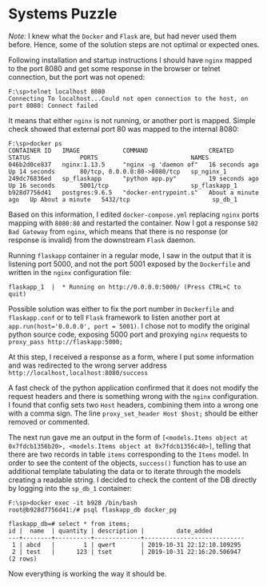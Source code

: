 # Systems Puzzle

*Note:* I knew what the `Docker` and `Flask` are, but had never used them before. Hence, some of the solution steps are not optimal or expected ones.

Following installation and startup instructions I should have `nginx` mapped to the port 8080 and get some response
in the browser or telnet connection, but the port was not opened:

	F:\sp>telnet localhost 8080
	Connecting To localhost...Could not open connection to the host, on port 8080: Connect failed

It means that either `nginx` is not running, or another port is mapped. Simple check showed that external port 80 was mapped to the internal 8080:

	F:\sp>docker ps
	CONTAINER ID   IMAGE            COMMAND                 CREATED              STATUS              PORTS                          NAMES
	046b2d0ce837   nginx:1.13.5     "nginx -g 'daemon of"   16 seconds ago       Up 14 seconds       80/tcp, 0.0.0.0:80->8080/tcp   sp_nginx_1
	249dc76836ed   sp_flaskapp      "python app.py"         19 seconds ago       Up 16 seconds       5001/tcp                       sp_flaskapp_1
	b928d7756d41   postgres:9.6.5   "docker-entrypoint.s"   About a minute ago   Up About a minute   5432/tcp                       sp_db_1
	
Based on this information, I edited `docker-compose.yml` replacing `nginx` ports mapping with `8080:80` and restarted the container.
Now I got a response `502 Bad Gateway` from `nginx`, which means that there is no response (or response is invalid) from the downstream `Flask` daemon. 

Running `flaskapp` container in a regular mode, I saw in the output that it is listening port 5000,
and not the port 5001 exposed by the `Dockerfile` and written in the `nginx` configuration file:

	flaskapp_1  |  * Running on http://0.0.0.0:5000/ (Press CTRL+C to quit)

Possible solution was either to fix the port number in `Dockerfile` and `flaskapp.conf` or to tell `Flask` framework to listen another port at `app.run(host='0.0.0.0', port = 5001)`.
I chose not to modify the original python source code, exposing 5000 port and proxying `nginx` requests to `proxy_pass http://flaskapp:5000;`

At this step, I received a response as a form, where I put some information and was redirected to the wrong server address `http://localhost,localhost:8080/success`

A fast check of the python application confirmed that it does not modify the request headers and there is something wrong with the `nginx` configuration. I found that config sets two `Host` headers, combining them into a wrong one with a comma sign. The line `proxy_set_header Host $host;` should be either removed or commented.

The next run gave me an output in the form of `[<models.Items object at 0x7fdcb1356b20>, <models.Items object at 0x7fdcb1356c40>]`, telling that there are two records in table `items` corresponding to the `Items` model. In order to see the content of the objects, `success()` function has to use an additional template tabulating the data or to iterate through the models creating a readable string. I decided to check the content of the DB directly by logging into the `sp_db_1` container:

    F:\sp>docker exec -it b928 /bin/bash
    root@b928d7756d41:/# psql flaskapp_db docker_pg
	
	flaskapp_db=# select * from items;
    id |  name  | quantity | description |         date_added
    ---+--------+----------+-------------+----------------------------
     1 | abcd   |        1 | qwert       | 2019-10-31 22:12:10.109295
     2 | test   |      123 | tset        | 2019-10-31 22:16:20.506947
    (2 rows)

Now everything is working the way it should be.
